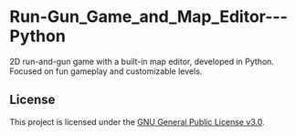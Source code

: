 # Run-Gun_Game_and_Map_Editor---Python
2D run-and-gun game with a built-in map editor, developed in Python. Focused on fun gameplay and customizable levels.

## License
This project is licensed under the [GNU General Public License v3.0](https://www.gnu.org/licenses/gpl-3.0.en.html).
